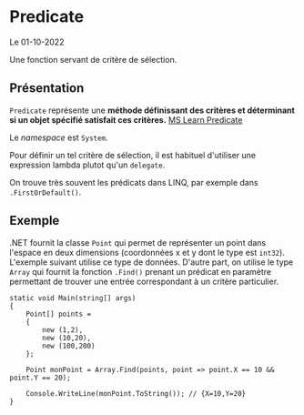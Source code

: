 # Predicate

Le 01-10-2022

Une fonction servant de critère de sélection.

## Présentation

`Predicate` représente une **méthode définissant des critères et déterminant si un objet spécifié satisfait ces critères.** [MS Learn Predicate](https://learn.microsoft.com/fr-fr/dotnet/api/system.predicate-1 "MS Learn Predicate")

Le *namespace* est `System`.

Pour définir un tel critère de sélection, il est habituel d'utiliser une expression lambda plutot qu'un `delegate`.

On trouve très souvent les prédicats dans LINQ, par exemple dans `.FirstOrDefault()`.

## Exemple

.NET fournit la classe `Point` qui permet de représenter un point dans l'espace en deux dimensions (coordonnées x et y dont le type est `int32`). L'exemple suivant utilise ce type de données. D'autre part, on utilise le type `Array` qui fournit la fonction `.Find()` prenant un prédicat en paramètre permettant de trouver une entrée correspondant à un critère particulier.
```
static void Main(string[] args)
{
	Point[] points =
	{
		new (1,2),
		new (10,20),
		new (100,200)
	};
	
	Point monPoint = Array.Find(points, point => point.X == 10 && point.Y == 20);
	
	Console.WriteLine(monPoint.ToString()); // {X=10,Y=20}
}
```


